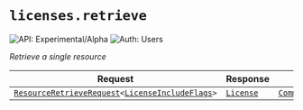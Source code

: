# `licenses.retrieve`

![API: Experimental/Alpha](https://img.shields.io/static/v1?label=API&message=Experimental/Alpha&color=orange&style=flat-square)
![Auth: Users](https://img.shields.io/static/v1?label=Auth&message=Users&color=informational&style=flat-square)


_Retrieve a single resource_

| Request | Response | Error |
|---------|----------|-------|
|<code><a href='/docs/reference/dk.sdu.cloud.accounting.api.providers.ResourceRetrieveRequest.md'>ResourceRetrieveRequest</a>&lt;<a href='#licenseincludeflags'>LicenseIncludeFlags</a>&gt;</code>|<code><a href='#license'>License</a></code>|<code><a href='/docs/reference/dk.sdu.cloud.CommonErrorMessage.md'>CommonErrorMessage</a></code>|


